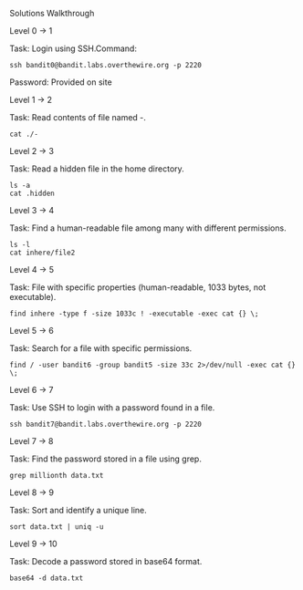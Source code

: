 Solutions Walkthrough

Level 0 → 1

Task: Login using SSH.Command:

```
ssh bandit0@bandit.labs.overthewire.org -p 2220
```

Password: Provided on site

Level 1 → 2

Task: Read contents of file named -.

```
cat ./-
```

Level 2 → 3

Task: Read a hidden file in the home directory.
```
ls -a
cat .hidden
```

Level 3 → 4

Task: Find a human-readable file among many with different permissions.
```
ls -l
cat inhere/file2
```

Level 4 → 5

Task: File with specific properties (human-readable, 1033 bytes, not executable).

```
find inhere -type f -size 1033c ! -executable -exec cat {} \;
```

Level 5 → 6

Task: Search for a file with specific permissions.

```
find / -user bandit6 -group bandit5 -size 33c 2>/dev/null -exec cat {} \;
```

Level 6 → 7

Task: Use SSH to login with a password found in a file.

```
ssh bandit7@bandit.labs.overthewire.org -p 2220
```

Level 7 → 8

Task: Find the password stored in a file using grep.

```
grep millionth data.txt
```

Level 8 → 9

Task: Sort and identify a unique line.

```
sort data.txt | uniq -u
```

Level 9 → 10

Task: Decode a password stored in base64 format.

```
base64 -d data.txt
```
